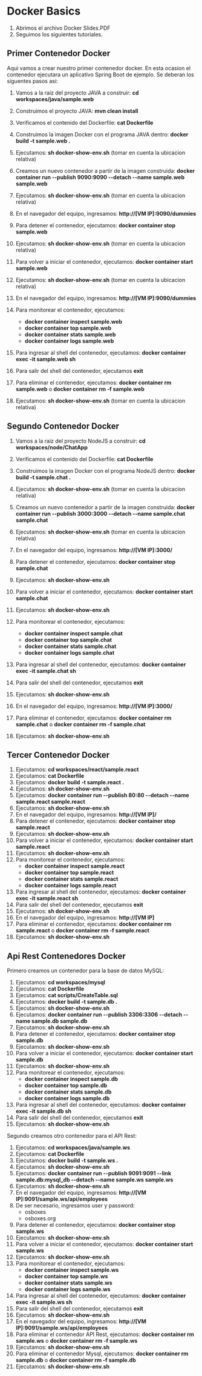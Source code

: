 # Docker Basics
1. Abrimos el archivo Docker Slides.PDF
1. Seguimos los siguientes tutoriales.

## Primer Contenedor Docker
Aqui vamos a crear nuestro primer contenedor docker. En esta ocasion el contenedor ejecutara un aplicativo Spring Boot de ejemplo.
Se deberan los siguentes pasos asi:

1. Vamos a la raiz del proyecto JAVA a construir: **cd workspaces/java/sample.web**
1. Construimos el proyecto JAVA: **mvn clean install**
1. Verificamos el contenido del Dockerfile: **cat Dockerfile**
1. Construimos la imagen Docker con el programa JAVA dentro: **docker build -t sample.web .**
1. Ejecutamos: **sh docker-show-env.sh** (tomar en cuenta la ubicacion relativa)
1. Creamos un nuevo contenedor a partir de la imagen construida: **docker container run --publish 9090:9090 --detach --name sample.web sample.web**
1. Ejecutamos: **sh docker-show-env.sh** (tomar en cuenta la ubicacion relativa)

1. En el navegador del equipo, ingresamos: **http://[VM IP]:9090/dummies**
1. Para detener el contenedor, ejecutamos: **docker container stop sample.web**
1. Ejecutamos: **sh docker-show-env.sh** (tomar en cuenta la ubicacion relativa)
1. Para volver a iniciar el contenedor, ejecutamos: **docker container start sample.web**
1. Ejecutamos: **sh docker-show-env.sh** (tomar en cuenta la ubicacion relativa)
1. En el navegador del equipo, ingresamos: **http://[VM IP]:9090/dummies**

1. Para monitorear el contenedor, ejecutamos:
    - **docker container inspect sample.web**
    - **docker container top sample.web**
    - **docker container stats sample.web**
    - **docker container logs sample.web**
1. Para ingresar al shell del contenedor, ejecutamos: **docker container exec -it sample.web sh**
1. Para salir del shell del contenedor, ejecutamos **exit**
1. Para eliminar el contenedor, ejecutamos: **docker container rm sample.web** o **docker container rm -f sample.web**
1. Ejecutamos: **sh docker-show-env.sh** (tomar en cuenta la ubicacion relativa)

## Segundo Contenedor Docker
1. Vamos a la raiz del proyecto NodeJS a construir: **cd workspaces/node/ChatApp**
1. Verificamos el contenido del Dockerfile: **cat Dockerfile**
1. Construimos la imagen Docker con el programa NodeJS dentro: **docker build -t sample.chat .**
1. Ejecutamos: **sh docker-show-env.sh**  (tomar en cuenta la ubicacion relativa)
1. Creamos un nuevo contenedor a partir de la imagen construida: **docker container run --publish 3000:3000 --detach --name sample.chat sample.chat**
1. Ejecutamos: **sh docker-show-env.sh**  (tomar en cuenta la ubicacion relativa)

1. En el navegador del equipo, ingresamos: **http://[VM IP]:3000/**
1. Para detener el contenedor, ejecutamos: **docker container stop sample.chat**
1. Ejecutamos: **sh docker-show-env.sh** 
1. Para volver a iniciar el contenedor, ejecutamos: **docker container start sample.chat**
1. Ejecutamos: **sh docker-show-env.sh** 
1. Para monitorear el contenedor, ejecutamos:
    - **docker container inspect sample.chat**
    - **docker container top sample.chat**
    - **docker container stats sample.chat**
    - **docker container logs sample.chat**
1. Para ingresar al shell del contenedor, ejecutamos: **docker container exec -it sample.chat sh**
1. Para salir del shell del contenedor, ejecutamos **exit**
1. Ejecutamos: **sh docker-show-env.sh** 
1. En el navegador del equipo, ingresamos: **http://[VM IP]:3000/**
1. Para eliminar el contenedor, ejecutamos: **docker container rm sample.chat** o **docker container rm -f sample.chat**
1. Ejecutamos: **sh docker-show-env.sh** 

## Tercer Contenedor Docker
1. Ejecutamos: **cd workspaces/react/sample.react**
1. Ejecutamos: **cat Dockerfile**
1. Ejecutamos: **docker build -t sample.react .**
1. Ejecutamos: **sh docker-show-env.sh** 
1. Ejecutamos: **docker container run --publish 80:80 --detach --name sample.react sample.react**
1. Ejecutamos: **sh docker-show-env.sh** 
1. En el navegador del equipo, ingresamos: **http://[VM IP]/**
1. Para detener el contenedor, ejecutamos: **docker container stop sample.react**
1. Ejecutamos: **sh docker-show-env.sh** 
1. Para volver a iniciar el contenedor, ejecutamos: **docker container start sample.react**
1. Ejecutamos: **sh docker-show-env.sh** 
1. Para monitorear el contenedor, ejecutamos:
    - **docker container inspect sample.react**
    - **docker container top sample.react**
    - **docker container stats sample.react**
    - **docker container logs sample.react**
1. Para ingresar al shell del contenedor, ejecutamos: **docker container exec -it sample.react sh**
1. Para salir del shell del contenedor, ejecutamos **exit**
1. Ejecutamos: **sh docker-show-env.sh** 
1. En el navegador del equipo, ingresamos: **http://[VM IP]**
1. Para eliminar el contenedor, ejecutamos: **docker container rm sample.react** o **docker container rm -f sample.react**
1. Ejecutamos: **sh docker-show-env.sh** 

## Api Rest Contenedores Docker
Primero creamos un contenedor para la base de datos MySQL:
1. Ejecutamos: **cd workspaces/mysql**
1. Ejecutamos: **cat Dockerfile**
1. Ejecutamos: **cat scripts/CreateTable.sql**
1. Ejecutamos: **docker build -t sample.db .**
1. Ejecutamos: **sh docker-show-env.sh** 
1. Ejecutamos: **docker container run --publish 3306:3306 --detach --name sample.db sample.db**
1. Ejecutamos: **sh docker-show-env.sh** 
1. Para detener el contenedor, ejecutamos: **docker container stop sample.db**
1. Ejecutamos: **sh docker-show-env.sh** 
1. Para volver a iniciar el contenedor, ejecutamos: **docker container start sample.db**
1. Ejecutamos: **sh docker-show-env.sh** 
1. Para monitorear el contenedor, ejecutamos:
    - **docker container inspect sample.db**
    - **docker container top sample.db**
    - **docker container stats sample.db**
    - **docker container logs sample.db**
1. Para ingresar al shell del contenedor, ejecutamos: **docker container exec -it sample.db sh**
1. Para salir del shell del contenedor, ejecutamos **exit**
1. Ejecutamos: **sh docker-show-env.sh** 

Segundo creamos otro contenedor para el API Rest:
1. Ejecutamos: **cd workspaces/java/sample.ws**
1. Ejecutamos: **cat Dockerfile**
1. Ejecutamos: **docker build -t sample.ws .**
1. Ejecutamos: **sh docker-show-env.sh** 
1. Ejecutamos: **docker container run --publish 9091:9091 --link sample.db:mysql_db --detach --name sample.ws sample.ws**
1. Ejecutamos: **sh docker-show-env.sh** 
1. En el navegador del equipo, ingresamos: **http://[VM IP]:9091/sample.ws/api/employees**
1. De ser necesario, ingresamos user y password:
    - osboxes
    - osboxes.org
1. Para detener el contenedor, ejecutamos: **docker container stop sample.ws**
1. Ejecutamos: **sh docker-show-env.sh** 
1. Para volver a iniciar el contenedor, ejecutamos: **docker container start sample.ws**
1. Ejecutamos: **sh docker-show-env.sh** 
1. Para monitorear el contenedor, ejecutamos:
    - **docker container inspect sample.ws**
    - **docker container top sample.ws**
    - **docker container stats sample.ws**
    - **docker container logs sample.ws**
1. Para ingresar al shell del contenedor, ejecutamos: **docker container exec -it sample.ws sh**
1. Para salir del shell del contenedor, ejecutamos **exit**
1. Ejecutamos: **sh docker-show-env.sh** 
1. En el navegador del equipo, ingresamos: **http://[VM IP]:9091/sample.ws/api/employees**
1. Para eliminar el contenedor API Rest, ejecutamos: **docker container rm sample.ws** o **docker container rm -f sample.ws**
1. Ejecutamos: **sh docker-show-env.sh** 
1. Para eliminar el contenedor Mysql, ejecutamos: **docker container rm sample.db** o **docker container rm -f sample.db**
1. Ejecutamos: **sh docker-show-env.sh**